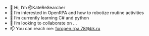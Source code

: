 - 👋 Hi, I’m @KateReSearcher 
- 👀 I’m interested in OpenRPA and how to robotize routine activities
- 🌱 I’m currently learning C# and python 
- 💞️ I’m looking to collaborate on ...
- 📫 You can reach me: foropen.rpa.78@bk.ru

<!---
KateReSearcher/KateReSearcher is a ✨ special ✨ repository because its `README.md` (this file) appears on your GitHub profile.
You can click the Preview link to take a look at your changes.
--->
